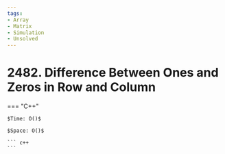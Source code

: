 ```yaml
---
tags:
- Array
- Matrix
- Simulation
- Unsolved
---
```



# 2482. Difference Between Ones and Zeros in Row and Column

=== "C++"

    $Time: O()$

    $Space: O()$

    ``` c++
    ```